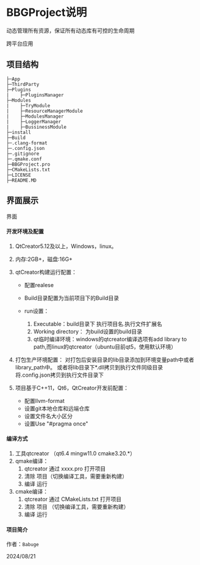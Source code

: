 # BBGProject说明

动态管理所有资源，保证所有动态库有可控的生命周期

跨平台应用

## 项目结构
```
├─App
├─ThirdParty
├─Plugins
|    ├─PluginsManager
├─Modules
|    ├─TryModule
|    ├─ResourceManagerModule
|    ├─ModulesManager
|    ├─LoggerManager
|    ├─BussinessModule
├─install
├─Build
├─.clang-format
├─.config.json
├─.gitignore
├─.qmake.conf
├─BBGProject.pro
├─CMakeLists.txt
├─LICENSE
├─README.MD
```
## 界面展示

界面

#### 开发环境及配置

1. QtCreator5.12及以上，Windows，linux。
2. 内存:2GB+，磁盘:16G+
3. qtCreator构建运行配置：

   * 配置realese
   * Build目录配置为当前项目下的Build目录
   * run设置：

     1. Executable：build目录下 执行项目名.执行文件扩展名
     2. Working directory： 为build设置的build目录
     3. qt临时编译环境：windows的qtcreator编译选项有add library to path,而linux的qtcreator（ubuntu目前qt5，使用默认环境）
4. 打包生产环境配置：
   对打包后安装目录的lib目录添加到环境变量path中或者library_path中。
   或者将lib目录下*.dll拷贝到执行文件同级目录
   将.config.json拷贝到执行文件目录下
5. 项目基于C++11，Qt6，QtCreator开发前配置：

   * 配置llvm-format
   * 设置git本地仓库和远端仓库
   * 设置文件名大小区分
   * 设置Use "#pragma once"

#### 编译方式

1. 工具qtcreator （qt6.4 mingw11.0 cmake3.20.*）
2. qmake编译：
   1. qtcreator 通过 xxxx.pro 打开项目
   2. 清除 项目（切换编译工具，需要重新构建）
   3. 编译 运行
3. cmake编译：
   1. qtcreator 通过 CMakeLists.txt 打开项目
   2. 清除 项目 （切换编译工具，需要重新构建）
   3. 编译 运行

#### 项目简介

作者：`Babuge`

2024/08/21
